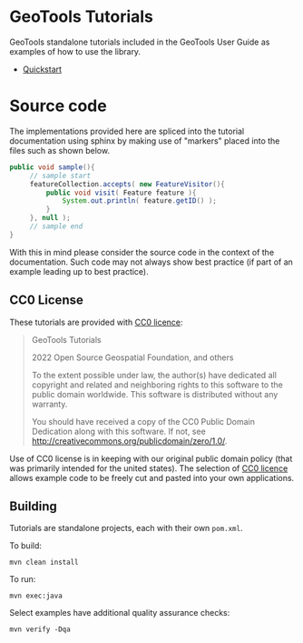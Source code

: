 # GeoTools Tutorials

GeoTools standalone tutorials included in the GeoTools User Guide as examples of how to
use the library.

* [Quickstart](https://docs.geotools.org/latest/userguide/tutorial/quickstart/index.html)

# Source code

The implementations provided here are spliced into the tutorial documentation using sphinx
by making use of "markers" placed into the files such as shown below.

```java
public void sample(){
     // sample start
     featureCollection.accepts( new FeatureVisitor(){
         public void visit( Feature feature ){
             System.out.println( feature.getID() );
         }
     }, null );
     // sample end
}
```
        
With this in mind please consider the source code in the context of the documentation.
Such code may not always show best practice (if part of an example leading up to best practice).

## CC0 License

These tutorials are provided with [CC0 licence](LICENSE.md):

> GeoTools Tutorials
> 
> 2022 Open Source Geospatial Foundation, and others
>
> To the extent possible under law, the author(s) have dedicated all copyright
> and related and neighboring rights to this software to the public domain worldwide.
> This software is distributed without any warranty.
>
> You should have received a copy of the CC0 Public Domain Dedication along with this
> software. If not, see <http://creativecommons.org/publicdomain/zero/1.0/>.

Use of CC0 license is in keeping with our original public domain policy (that was primarily intended
for the united states). The selection of [CC0 licence](LICENSE.md) allows example code to be freely
cut and pasted into your own applications.

## Building

Tutorials are standalone projects, each with their own ``pom.xml``.

To build:
```
mvn clean install
```

To run:
```
mvn exec:java
```

Select examples have additional quality assurance checks:
```
mvn verify -Dqa
```